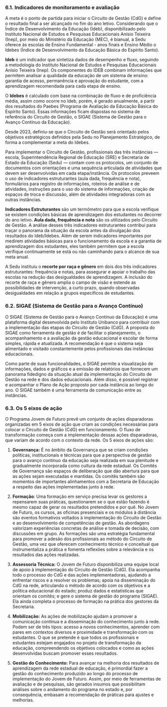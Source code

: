 ### 6.1. Indicadores de monitoramento e avaliação

A meta é o ponto de partida para iniciar o Circuito de Gestão (CdG) e define o resultado final a ser alcançado no fim do ano letivo. Considerando que o Índice de Desenvolvimento da Educação (Ideb), disponibilizado pelo Instituto Nacional de Estudos e Pesquisas Educacionais Anísio Teixeira (Inep), por meio do Ministério da Educação (MEC), é bianual, a Sedu oferece às escolas de Ensino Fundamental \- anos finais e Ensino Médio o Idebes (Índice de Desenvolvimento da Educação Básica do Espírito Santo).

**Ideb** é um indicador que sintetiza dados de desempenho e fluxo, seguindo a metodologia do Instituto Nacional de Estudos e Pesquisas Educacionais Anísio Teixeira (Inep). Os componentes do IDEB combinam informações que permitem analisar a qualidade da educação de um sistema de ensino: garantia de acesso, permanência e aprovação do estudante, com a aprendizagem recomendada para cada etapa de ensino.

O **Idebes** é calculado com base na combinação de fluxo e de proficiência média, assim como ocorre no Ideb, porém, é gerado anualmente, a partir dos resultados do Paebes (Programa de Avaliação da Educação Básica do Espírito Santo). Essas informações ficam dispostas no sistema de referência do Circuito de Gestão, o SIGAE (Sistema de Gestão para o Avanço Contínuo da Educação).

Desde 2023, definiu-se que o Circuito de Gestão será orientado pelos objetivos estratégicos definidos pela Sedu no Planejamento Estratégico, de forma a complementar a meta do Idebes.

Para implementar o Circuito de Gestão, profissionais das três instâncias — escola, Superintendência Regional de Educação (SRE) e Secretaria de Estado da Educação (Sedu) — contam com os protocolos, um conjunto de documentos com orientações e uma sequência articulada de atividades que devem ser desenvolvidas em cada etapa/instância. Os protocolos preveem o uso de indicadores estruturantes (aula dada, frequência e nota), formulários para registro de informações, roteiros de análise e de atividades, instruções para o uso do sistema de informações, criação de espaços de troca e discussão, além de atividades integradoras com as outras instâncias.

**Indicadores Estruturantes** são um termômetro para que a escola verifique se existem condições básicas de aprendizagem dos estudantes no decorrer do ano letivo. **Aula dada, frequência e nota** são os utilizados pelo Circuito de Gestão. A análise desses três indicadores estruturantes contribui para traçar o panorama da situação da escola antes da divulgação dos resultados do Ideb/Idebes. Além de serem indicadores importantes por medirem atividades básicas para o funcionamento da escola e a garantia de aprendizagem dos estudantes, eles também permitem que a escola verifique continuamente se está ou não caminhando para o alcance de sua meta anual.

A Sedu instituiu o **recorte por raça e gênero** em dois dos três indicadores estruturantes: frequência e notas, para assegurar e apoiar o trabalho das escolas na redução das desigualdades de aprendizagem. A inclusão do recorte de raça e gênero amplia o campo de visão e estende as possibilidades de intervenção, a curto prazo, quando observadas desigualdades em relação a grupos específicos de estudantes.

### 6.2. SIGAE (Sistema de Gestão para o Avanço Contínuo)

O SIGAE (Sistema de Gestão para o Avanço Contínuo da Educação) é uma plataforma digital desenvolvida pelo Instituto Unibanco para contribuir com a implementação das etapas do Circuito de Gestão (CdG). A proposta do SIGAE como ferramenta de gestão é de facilitar o planejamento, o acompanhamento e a avaliação da gestão educacional e escolar de forma simples, rápida e atualizada. A recomendação é que o sistema seja alimentado e visitado constantemente pelos profissionais das instâncias educacionais.

Como parte de suas funcionalidades, o SIGAE permite a visualização de informações, dados e gráficos e a emissão de relatórios que fornecem um panorama fidedigno da situação atual da implementação do Circuito de Gestão na rede e dos dados educacionais. Além disso, é possível registrar e acompanhar o Plano de Ação proposto por cada instância ao longo do ano. O SIGAE também é uma ferramenta de comunicação entre as instâncias.

### 6.3. Os 5 eixos de ação

O Programa Jovem de Futuro prevê um conjunto de ações disparadoras organizadas em 5 eixos de ação que criam as condições necessárias para colocar o Circuito de Gestão (CdG) em funcionamento. O fluxo de transformação começa com a implementação dessas ações disparadoras, que variam de acordo com o contexto da rede. Os 5 eixos de ações são:

1. **Governança:** É no âmbito da Governança que se criam condições políticas, institucionais e técnicas para que a perspectiva de gestão para o avanço contínuo da educação seja realizada em sua plenitude e gradualmente incorporada como cultura da rede estadual. Os Comitês de Governança são espaços de deliberação que dão abertura para que as ações sejam executadas e mantidas. Os comitês também são momentos de importantes alinhamentos com a Secretaria de Educação a respeito das ações implementadas junto à rede.

2. **Formação**: Uma formação em serviço precisa levar os gestores a repensarem suas práticas, questionarem se o que estão fazendo é mesmo capaz de gerar os resultados pretendidos e por quê. No Jovem de Futuro, os cursos, as oficinas presenciais e os módulos à distância são eventos formativos voltados à implementação do Circuito de Gestão e ao desenvolvimento de competências de gestão. As abordagens valorizam experiências concretas de análise e tomada de decisão, com discussões em grupo. As formações são uma estratégia fundamental para promover a adesão dos profissionais ao método do Circuito de Gestão, uma vez que oferecem conhecimento técnico e conceitual que instrumentaliza a prática e fomenta reflexões sobre a relevância e os resultados das ações realizadas.

3. **Assessoria Técnica:** O Jovem de Futuro disponibiliza uma equipe local de apoio à implementação do Circuito de Gestão (CdG). Ela acompanha todo o processo do CdG e das ações implementadoras, ajudando a enfrentar riscos e a resolver os problemas; apoia na disseminação do CdG na rede, articulando o método de acordo com os objetivos e a política educacional do estado; produz dados e estatísticas que orientam os comitês; e gere o sistema de gestão do programa (SIGAE). Ela ainda completa o processo de formação na prática dos gestores da Secretaria.

4. **Mobilização:** As ações de mobilização ajudam a promover a comunicação contínua e a disseminação do conhecimento junto à rede. Podem ser de três tipos: acesso a novos conhecimentos, aprender com pares em contextos diversos e proximidade e transformação com os estudantes. O que se pretende é que todos os profissionais e estudantes estejam engajados no projeto de transformação da educação, compreendendo os objetivos colocados e como as ações desenvolvidas buscam promover esses resultados.

5. **Gestão do Conhecimento:** Para avançar na melhoria dos resultados de aprendizagem da rede estadual de educação, é primordial fazer a gestão do conhecimento produzido ao longo do processo de implementação do Jovem de Futuro. Assim, por meio de ferramentas de avaliação e de pesquisas, são gerados insumos que possibilitam análises sobre o andamento do programa no estado e, por consequência, embasam a recomendação de práticas para ajustes e melhorias.